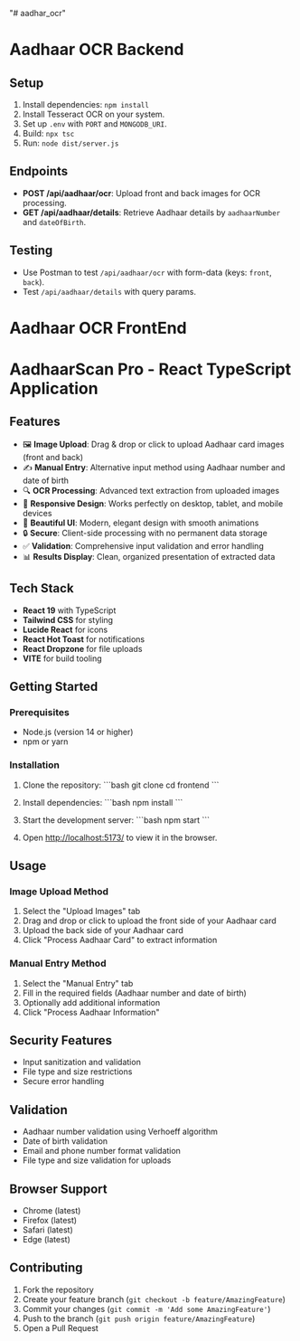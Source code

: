 "# aadhar_ocr" 


# Aadhaar OCR Backend

## Setup
1. Install dependencies: `npm install`
2. Install Tesseract OCR on your system.
3. Set up `.env` with `PORT` and `MONGODB_URI`.
4. Build: `npx tsc`
5. Run: `node dist/server.js`

## Endpoints
- **POST /api/aadhaar/ocr**: Upload front and back images for OCR processing.
- **GET /api/aadhaar/details**: Retrieve Aadhaar details by `aadhaarNumber` and `dateOfBirth`.

## Testing
- Use Postman to test `/api/aadhaar/ocr` with form-data (keys: `front`, `back`).
- Test `/api/aadhaar/details` with query params.











# Aadhaar OCR FrontEnd

# AadhaarScan Pro -  React TypeScript Application


## Features

- 🖼️ **Image Upload**: Drag & drop or click to upload Aadhaar card images (front and back)
- ✍️ **Manual Entry**: Alternative input method using Aadhaar number and date of birth
- 🔍 **OCR Processing**: Advanced text extraction from uploaded images
- 📱 **Responsive Design**: Works perfectly on desktop, tablet, and mobile devices
- 🎨 **Beautiful UI**: Modern, elegant design with smooth animations
- 🔒 **Secure**: Client-side processing with no permanent data storage
- ✅ **Validation**: Comprehensive input validation and error handling
- 📊 **Results Display**: Clean, organized presentation of extracted data

## Tech Stack

- **React 19** with TypeScript
- **Tailwind CSS** for styling
- **Lucide React** for icons
- **React Hot Toast** for notifications
- **React Dropzone** for file uploads
- **VITE** for build tooling

## Getting Started

### Prerequisites

- Node.js (version 14 or higher)
- npm or yarn

### Installation

1. Clone the repository:
\`\`\`bash
git clone <repository-url>
cd frontend
\`\`\`

2. Install dependencies:
\`\`\`bash
npm install
\`\`\`

3. Start the development server:
\`\`\`bash
npm start
\`\`\`

4. Open [http://localhost:5173/](http://localhost:5173/) to view it in the browser.



## Usage

### Image Upload Method

1. Select the "Upload Images" tab
2. Drag and drop or click to upload the front side of your Aadhaar card
3. Upload the back side of your Aadhaar card
4. Click "Process Aadhaar Card" to extract information

### Manual Entry Method

1. Select the "Manual Entry" tab
2. Fill in the required fields (Aadhaar number and date of birth)
3. Optionally add additional information
4. Click "Process Aadhaar Information"

## Security Features

- Input sanitization and validation
- File type and size restrictions
- Secure error handling

## Validation

- Aadhaar number validation using Verhoeff algorithm
- Date of birth validation
- Email and phone number format validation
- File type and size validation for uploads

## Browser Support

- Chrome (latest)
- Firefox (latest)
- Safari (latest)
- Edge (latest)

## Contributing

1. Fork the repository
2. Create your feature branch (`git checkout -b feature/AmazingFeature`)
3. Commit your changes (`git commit -m 'Add some AmazingFeature'`)
4. Push to the branch (`git push origin feature/AmazingFeature`)
5. Open a Pull Request


